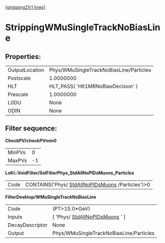 [[stripping21r1 lines]](./stripping21r1-index)

# StrippingWMuSingleTrackNoBiasLine

## Properties:

|                |                                         |
|----------------|-----------------------------------------|
| OutputLocation | Phys/WMuSingleTrackNoBiasLine/Particles |
| Postscale      | 1.0000000                               |
| HLT            | HLT_PASS( 'Hlt1MBNoBiasDecision' )      |
| Prescale       | 1.0000000                               |
| L0DU           | None                                    |
| ODIN           | None                                    |

## Filter sequence:

**CheckPV/checkPVmin0**

|        |     |
|--------|-----|
| MinPVs | 0   |
| MaxPVs | -1  |

**LoKi::VoidFilter/SelFilterPhys_StdAllNoPIDsMuons_Particles**

|      |                                                                                        |
|------|----------------------------------------------------------------------------------------|
| Code | CONTAINS('Phys/ [StdAllNoPIDsMuons](./stripping21r1-stdallnopidsmuons) /Particles')\>0 |

**FilterDesktop/WMuSingleTrackNoBiasLine**

|                 |                                                                       |
|-----------------|-----------------------------------------------------------------------|
| Code            | (PT\>15.0\*GeV)                                                       |
| Inputs          | [ 'Phys/ [StdAllNoPIDsMuons](./stripping21r1-stdallnopidsmuons) ' ] |
| DecayDescriptor | None                                                                  |
| Output          | Phys/WMuSingleTrackNoBiasLine/Particles                               |
